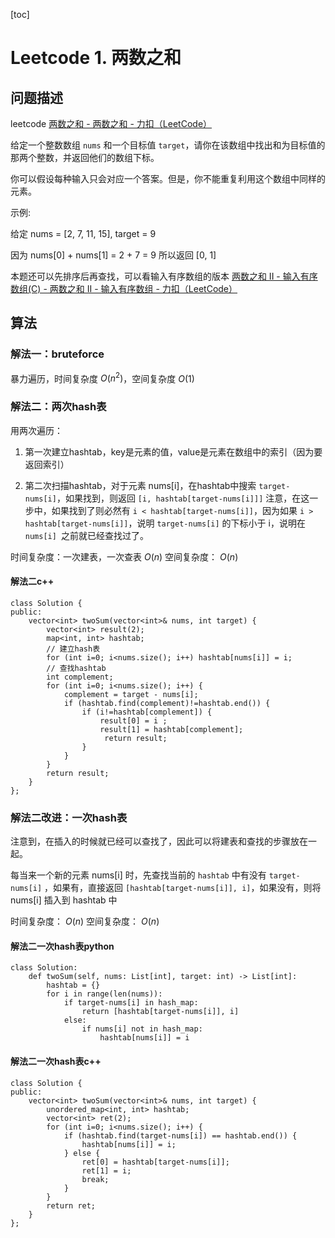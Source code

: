 [toc]

# Leetcode 1. 两数之和

## 问题描述

leetcode [两数之和 - 两数之和 - 力扣（LeetCode）](https://leetcode-cn.com/problems/two-sum/solution/liang-shu-zhi-he-by-leetcode-2/)

给定一个整数数组 `nums` 和一个目标值 `target`，请你在该数组中找出和为目标值的那两个整数，并返回他们的数组下标。

你可以假设每种输入只会对应一个答案。但是，你不能重复利用这个数组中同样的元素。

示例:

给定 nums = [2, 7, 11, 15], target = 9

因为 nums[0] + nums[1] = 2 + 7 = 9
所以返回 [0, 1]


本题还可以先排序后再查找，可以看输入有序数组的版本 [两数之和 II - 输入有序数组(C) - 两数之和 II - 输入有序数组 - 力扣（LeetCode）](https://leetcode-cn.com/problems/two-sum-ii-input-array-is-sorted/solution/liang-shu-zhi-he-ii-shu-ru-you-xu-shu-zu-c-by-zed-/)

## 算法

### 解法一：bruteforce

暴力遍历，时间复杂度 $O(n^2)$，空间复杂度 $O(1)$

### 解法二：两次hash表

用两次遍历：

1. 第一次建立hashtab，key是元素的值，value是元素在数组中的索引（因为要返回索引）

2. 第二次扫描hashtab，对于元素 nums[i]，在hashtab中搜索 `target-nums[i]`，如果找到，则返回 `[i, hashtab[target-nums[i]]]`
注意，在这一步中，如果找到了则必然有 `i < hashtab[target-nums[i]]`，因为如果 `i > hashtab[target-nums[i]]`，说明 `target-nums[i]` 的下标小于 i，说明在 `nums[i] `之前就已经查找过了。

时间复杂度：一次建表，一次查表 $O(n)$
空间复杂度： $O(n)$

#### 解法二c++

```
class Solution {
public:
    vector<int> twoSum(vector<int>& nums, int target) {
        vector<int> result(2);
        map<int, int> hashtab;
        // 建立hash表
        for (int i=0; i<nums.size(); i++) hashtab[nums[i]] = i;
        // 查找hashtab
        int complement;
        for (int i=0; i<nums.size(); i++) {
            complement = target - nums[i];
            if (hashtab.find(complement)!=hashtab.end()) {
                if (i!=hashtab[complement]) {
                    result[0] = i ;
                    result[1] = hashtab[complement];
                     return result;
                } 
            }
        }
        return result;
    }
};
```

### 解法二改进：一次hash表

注意到，在插入的时候就已经可以查找了，因此可以将建表和查找的步骤放在一起。

每当来一个新的元素 nums[i] 时，先查找当前的 `hashtab` 中有没有 `target-nums[i]` ，如果有，直接返回 `[hashtab[target-nums[i]], i]`，如果没有，则将 nums[i] 插入到 hashtab 中

时间复杂度： $O(n)$
空间复杂度： $O(n)$

#### 解法二一次hash表python

```
class Solution:
    def twoSum(self, nums: List[int], target: int) -> List[int]:
        hashtab = {}
        for i in range(len(nums)):
            if target-nums[i] in hash_map:
                return [hashtab[target-nums[i]], i]
            else:
                if nums[i] not in hash_map:
                    hashtab[nums[i]] = i
```

#### 解法二一次hash表c++

```
class Solution {
public:
    vector<int> twoSum(vector<int>& nums, int target) {
        unordered_map<int, int> hashtab;
        vector<int> ret(2);
        for (int i=0; i<nums.size(); i++) {
            if (hashtab.find(target-nums[i]) == hashtab.end()) {
                hashtab[nums[i]] = i;
            } else {
                ret[0] = hashtab[target-nums[i]];
                ret[1] = i;
                break;
            }
        }
        return ret;
    }
};
```